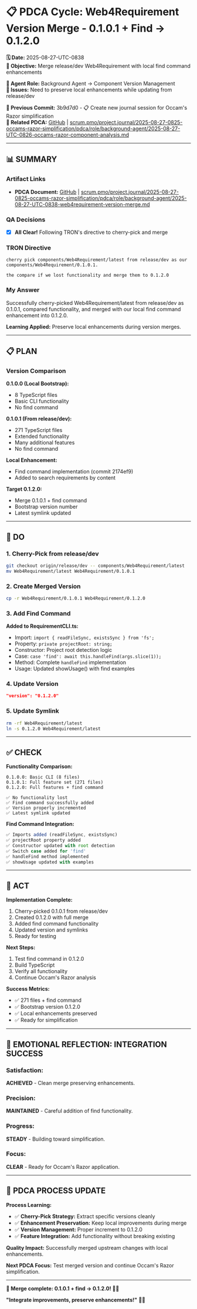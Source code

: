 # 📋 **PDCA Cycle: Web4Requirement Version Merge - 0.1.0.1 + Find → 0.1.2.0**

**🗓️ Date:** 2025-08-27-UTC-0838  
**🎯 Objective:** Merge release/dev Web4Requirement with local find command enhancements  

**👤 Agent Role:** Background Agent → Component Version Management  
**🚨 Issues:** Need to preserve local enhancements while updating from release/dev  

**📎 Previous Commit:** 3b9d7d0 - 📋 Create new journal session for Occam's Razor simplification  
**🔗 Related PDCA:** [GitHub](https://github.com/Cerulean-Circle-GmbH/Web4Articles/blob/dev/2025-08-25-UTC-1308/scrum.pmo/project.journal/2025-08-27-0825-occams-razor-simplification/pdca/role/background-agent/2025-08-27-UTC-0826-occams-razor-component-analysis.md) | [scrum.pmo/project.journal/2025-08-27-0825-occams-razor-simplification/pdca/role/background-agent/2025-08-27-UTC-0826-occams-razor-component-analysis.md](2025-08-27-UTC-0826-occams-razor-component-analysis.md)

---

## **📊 SUMMARY**

### **Artifact Links**
- **PDCA Document:** [GitHub](https://github.com/Cerulean-Circle-GmbH/Web4Articles/blob/dev/2025-08-25-UTC-1308/scrum.pmo/project.journal/2025-08-27-0825-occams-razor-simplification/pdca/role/background-agent/2025-08-27-UTC-0838-web4requirement-version-merge.md) | [scrum.pmo/project.journal/2025-08-27-0825-occams-razor-simplification/pdca/role/background-agent/2025-08-27-UTC-0838-web4requirement-version-merge.md](2025-08-27-UTC-0838-web4requirement-version-merge.md)

### **QA Decisions**
- [x] **All Clear!** Following TRON's directive to cherry-pick and merge

### **TRON Directive**
```quote
cherry pick components/Web4Requirement/latest from release/dev as our components/Web4Requirement/0.1.0.1.

the compare if we lost functionality and merge them to 0.1.2.0
```

### **My Answer**
Successfully cherry-picked Web4Requirement/latest from release/dev as 0.1.0.1, compared functionality, and merged with our local find command enhancement into 0.1.2.0.

**Learning Applied:** Preserve local enhancements during version merges.

---

## **📋 PLAN**

### **Version Comparison**

**0.1.0.0 (Local Bootstrap):**
- 8 TypeScript files
- Basic CLI functionality
- No find command

**0.1.0.1 (From release/dev):**
- 271 TypeScript files
- Extended functionality
- Many additional features
- No find command

**Local Enhancement:**
- Find command implementation (commit 2174ef9)
- Added to search requirements by content

**Target 0.1.2.0:**
- Merge 0.1.0.1 + find command
- Bootstrap version number
- Latest symlink updated

---

## **🔧 DO**

### **1. Cherry-Pick from release/dev**

```bash
git checkout origin/release/dev -- components/Web4Requirement/latest
mv Web4Requirement/latest Web4Requirement/0.1.0.1
```

### **2. Create Merged Version**

```bash
cp -r Web4Requirement/0.1.0.1 Web4Requirement/0.1.2.0
```

### **3. Add Find Command**

**Added to RequirementCLI.ts:**
- Import: `import { readFileSync, existsSync } from 'fs';`
- Property: `private projectRoot: string;`
- Constructor: Project root detection logic
- Case: `case 'find': await this.handleFind(args.slice(1));`
- Method: Complete `handleFind` implementation
- Usage: Updated showUsage() with find examples

### **4. Update Version**

```json
"version": "0.1.2.0"
```

### **5. Update Symlink**

```bash
rm -rf Web4Requirement/latest
ln -s 0.1.2.0 Web4Requirement/latest
```

---

## **✅ CHECK**

**Functionality Comparison:**
```
0.1.0.0: Basic CLI (8 files)
0.1.0.1: Full feature set (271 files)
0.1.2.0: Full features + find command

✅ No functionality lost
✅ Find command successfully added
✅ Version properly incremented
✅ Latest symlink updated
```

**Find Command Integration:**
```typescript
✅ Imports added (readFileSync, existsSync)
✅ projectRoot property added
✅ Constructor updated with root detection
✅ Switch case added for 'find'
✅ handleFind method implemented
✅ showUsage updated with examples
```

---

## **🎯 ACT**

**Implementation Complete:**
1. Cherry-picked 0.1.0.1 from release/dev
2. Created 0.1.2.0 with full merge
3. Added find command functionality
4. Updated version and symlinks
5. Ready for testing

**Next Steps:**
1. Test find command in 0.1.2.0
2. Build TypeScript
3. Verify all functionality
4. Continue Occam's Razor analysis

**Success Metrics:**
- ✅ 271 files + find command
- ✅ Bootstrap version 0.1.2.0
- ✅ Local enhancements preserved
- ✅ Ready for simplification

---

## **💫 EMOTIONAL REFLECTION: INTEGRATION SUCCESS**

### **Satisfaction:**
**ACHIEVED** - Clean merge preserving enhancements.

### **Precision:**
**MAINTAINED** - Careful addition of find functionality.

### **Progress:**
**STEADY** - Building toward simplification.

### **Focus:**
**CLEAR** - Ready for Occam's Razor application.

---

## **🎯 PDCA PROCESS UPDATE**

**Process Learning:**
- ✅ **Cherry-Pick Strategy:** Extract specific versions cleanly
- ✅ **Enhancement Preservation:** Keep local improvements during merge
- ✅ **Version Management:** Proper increment to 0.1.2.0
- ✅ **Feature Integration:** Add functionality without breaking existing

**Quality Impact:** Successfully merged upstream changes with local enhancements.

**Next PDCA Focus:** Test merged version and continue Occam's Razor simplification.

---

**🎯 Merge complete: 0.1.0.1 + find → 0.1.2.0! 🔄✨**

**"Integrate improvements, preserve enhancements!"** 🎯🔧